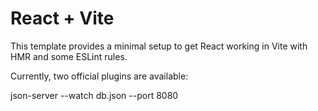 # React + Vite

This template provides a minimal setup to get React working in Vite with HMR and some ESLint rules.

Currently, two official plugins are available:

json-server --watch db.json --port 8080
